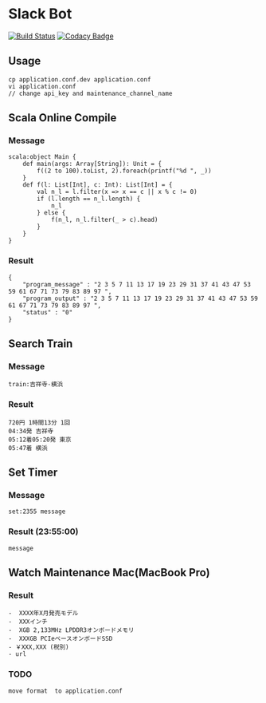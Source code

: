 # Slack Bot
[![Build Status](https://travis-ci.org/ryota-sakamoto/slack-bot.svg?branch=master)](https://travis-ci.org/ryota-sakamoto/slack-bot)
[![Codacy Badge](https://api.codacy.com/project/badge/Grade/2b45526374f34a88b0c2fcc4f85fd09c)](https://www.codacy.com/app/ryota-sakamoto/slack-bot?utm_source=github.com&amp;utm_medium=referral&amp;utm_content=ryota-sakamoto/slack-bot&amp;utm_campaign=Badge_Grade)

## Usage
```
cp application.conf.dev application.conf
vi application.conf
// change api_key and maintenance_channel_name
```

## Scala Online Compile
### Message
```
scala:object Main {  
    def main(args: Array[String]): Unit = {  
        f((2 to 100).toList, 2).foreach(printf("%d ", _))  
    }  
    def f(l: List[Int], c: Int): List[Int] = {  
        val n_l = l.filter(x => x == c || x % c != 0)  
        if (l.length == n_l.length) {  
            n_l  
        } else {  
            f(n_l, n_l.filter(_ > c).head)  
        }  
    }  
}
```

### Result
```
{
    "program_message" : "2 3 5 7 11 13 17 19 23 29 31 37 41 43 47 53 59 61 67 71 73 79 83 89 97 ",
    "program_output" : "2 3 5 7 11 13 17 19 23 29 31 37 41 43 47 53 59 61 67 71 73 79 83 89 97 ",
    "status" : "0"
}
```

## Search Train
### Message
```
train:吉祥寺-横浜
```
### Result
```
720円 1時間13分 1回
04:34発 吉祥寺
05:12着05:20発 東京
05:47着 横浜
```

## Set Timer
### Message
```
set:2355 message
```
### Result (23:55:00)
```
message
```

## Watch Maintenance Mac(MacBook Pro)
### Result
```
-  XXXX年X月発売モデル
-  XXXインチ
-  XGB 2,133MHz LPDDR3オンボードメモリ
-  XXXGB PCIeベースオンボードSSD
- ￥XXX,XXX (税別)
- url
```
### TODO
```
move format  to application.conf